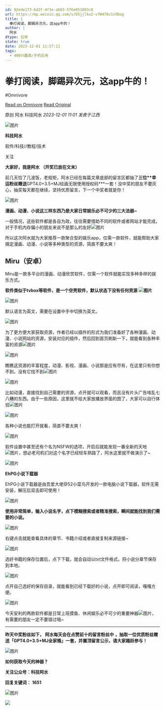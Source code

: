 ```yaml
---
id: 02ede173-bd2f-4f3e-ab03-5f6e851003c8
url: https://mp.weixin.qq.com/s/D5jjlku2-v7W478v1vVDog
title: |
  拳打阅读，脚踢异次元，这app牛的！
author: |
  阿水
dtype: 应用
state: true
date: 2023-12-01 11:57:11
tags:
  - 400兴趣类/手机应用
---
```



# 拳打阅读，脚踢异次元，这app牛的！
#Omnivore

[Read on Omnivore](https://omnivore.app/me/https-mp-weixin-qq-com-s-d-5-jjlku-2-v-7-w-478-v-1-v-v-dog-18c2385e14f)
[Read Original](https://mp.weixin.qq.com/s/D5jjlku2-v7W478v1vVDog)

原创  阿水  科技阿水 _2023-12-01 11:01_ _发表于江西_ 

![图片](https://proxy-prod.omnivore-image-cache.app/0x0,s6YQIz4juvo5xJoK3aKCf9ee-nZIoH_J5_UXDLuj_RZc/https://mmbiz.qpic.cn/mmbiz_jpg/AIkpSaFUDKnC5qmx93aFzEJx4ZfvYU7BVlCh9vG10Xg7cpCvcSMPAtF6YwmRochwguGhHzWortvDN4X5swurNg/640?wx_fmt=jpeg)

**科技阿水**

软件/科技//教程/技术

关注

**大家好，我是阿水** **（开奖已放在文末）**  

前几天恰了几波饭，老规矩，阿水已经在每篇文章底部的留言区都抽了****三位**幸运粉丝赠送****GPT4.0+3.5+MJ绘画无限使用授权码\***一套！没中奖的朋友不要灰心，抽奖每天都在继续，坚持优质留言，下一个中奖者就是你！

![图片](https://proxy-prod.omnivore-image-cache.app/0x0,sYTg-vCHU3mjs_TZ4Wu6xooHNkYDd4TWfw5Z1c1rwYUY/https://mmbiz.qpic.cn/sz_mmbiz_jpg/AIkpSaFUDKkNj7icGmcG9EAK3tWYibeQ909OrpicXMyubHn0kqsddbXnSI1zeYYrW8Pwpiag0D2W6pFKx1IjXnhqTw/640?wx_fmt=jpeg&from=appmsg)

**漫画、动漫、小说这三样东西乃是大家日常娱乐必不可少的三大法器\~** 

一般情况，这些软件都是各自为政，往往需要借助不同的软件或者网站才能完成，对于手机内存偏小的朋友来说不是那么的友好![图片](https://proxy-prod.omnivore-image-cache.app/0x0,sW24zbvrarw-F91VJ6BnZ8a64Qrs8A0YPQHJi7818bdA/https://mmbiz.qpic.cn/mmbiz_png/HYcicficrPRB5AfFCAYA0XrcUt2QssTrrpiaF13ibv0vPW0aYmAW7ehb5yGWbnhc4XnKOURhuuNQqNhBGnwFolia7tg/640?wx_fmt=png&from=appmsg)

所以这次阿水就为大家推荐一款聚合型的娱乐app，仅需一款软件，就能帮助大家搞定漫画、动漫、小说等多种类型的资源，简直不要太爽！  

## **Miru（安卓）**

Miru是一款多平台的漫画、动漫欣赏软件，仅需一个软件就能实现多种多样的娱乐方式。

**软件类似于tvbox等软件，是一个空壳软件，默认状态下没有任何资源** **![图片](https://proxy-prod.omnivore-image-cache.app/0x0,sW24zbvrarw-F91VJ6BnZ8a64Qrs8A0YPQHJi7818bdA/https://mmbiz.qpic.cn/mmbiz_png/HYcicficrPRB5AfFCAYA0XrcUt2QssTrrpiaF13ibv0vPW0aYmAW7ehb5yGWbnhc4XnKOURhuuNQqNhBGnwFolia7tg/640?wx_fmt=png&from=appmsg)**

![图片](https://proxy-prod.omnivore-image-cache.app/0x0,sd6X3hJh-l0UBPoQSxAcaEdLsu3inteUd8U2A4Lm8wXw/https://mmbiz.qpic.cn/mmbiz_jpg/HYcicficrPRB5AfFCAYA0XrcUt2QssTrrpxkFhvRPm57siao5eZRRvtOGEBl9gQWyibeqbQFmcCUpstoicCbZ9o28Qw/640?wx_fmt=jpeg&from=appmsg)

默认语言为英文，需要在设置中手中切换为英文。  

![图片](https://proxy-prod.omnivore-image-cache.app/0x0,sv88eoeIb6cIM1ISZDIn0GCXfbZvsxR9Y3adOJzt8wvs/https://mmbiz.qpic.cn/mmbiz_jpg/HYcicficrPRB5AfFCAYA0XrcUt2QssTrrpnEHEtSibXrADL0y6nRWB8Cx6K1sUkTsJjVKLS0icz6QV9Q81sUk0GBaA/640?wx_fmt=jpeg&from=appmsg)

为了更方便大家获取资源，作者已经以插件的形式为我们准备好了各种漫画、动漫、小说网站的资源，安装对应的插件，然后回到首页刷新一下，就能看到各种丰富的资源![图片](https://proxy-prod.omnivore-image-cache.app/0x0,sKwD0X2NlCsFq1Me3Tn118dZx9CUw_lOJkIqHGBhga3E/https://mmbiz.qpic.cn/mmbiz_png/HYcicficrPRB5AfFCAYA0XrcUt2QssTrrptxdNFoFwvIAY9Y1A5tevvcUiaAo1VictxDOlZ4ezXKEPmZCV4yIEzvVw/640?wx_fmt=png&from=appmsg)  

![图片](https://proxy-prod.omnivore-image-cache.app/0x0,s9p92CHj1krG9qSjD4fvsvi0J1rBbpX3VRylcXuKu1Mg/https://mmbiz.qpic.cn/mmbiz_png/HYcicficrPRB5AfFCAYA0XrcUt2QssTrrpo3RYVPiaCa7YSqoysS8icrJ5UbJQvC9bMBhg5wHXNr7ujqTK09eNECdw/640?wx_fmt=png&from=appmsg)

瞧瞧这资源的丰富程度，动漫、影视、漫画、小说那是应有尽有，在这里只有你想不到，没有它找不到![图片](https://proxy-prod.omnivore-image-cache.app/0x0,sKwD0X2NlCsFq1Me3Tn118dZx9CUw_lOJkIqHGBhga3E/https://mmbiz.qpic.cn/mmbiz_png/HYcicficrPRB5AfFCAYA0XrcUt2QssTrrptxdNFoFwvIAY9Y1A5tevvcUiaAo1VictxDOlZ4ezXKEPmZCV4yIEzvVw/640?wx_fmt=png&from=appmsg)

![图片](https://proxy-prod.omnivore-image-cache.app/0x0,s_Ltsg2tslEX7nyshQ-9g8ZoLM4EU2-jyMBUxK-rur00/https://mmbiz.qpic.cn/mmbiz_jpg/HYcicficrPRB5AfFCAYA0XrcUt2QssTrrpPU4ovNJbSq1cs7JaHnPOlvkZlrYQ4KaicB92E4DJcvK8nrAL0OSv2Mw/640?wx_fmt=jpeg&from=appmsg)

比如动漫，直接找到自己需要的资源，点开就可以观看，而且没有片头广告啥乱七八糟的东西。由于一些原因，这里就不给大家放播放界面的图了，大家可以自行体验![图片](https://proxy-prod.omnivore-image-cache.app/0x0,st9v4JPtD9bihuZk8E01NAQ2Z4MgFeciP6PMdPglvMyg/https://mmbiz.qpic.cn/mmbiz_png/HYcicficrPRB5AfFCAYA0XrcUt2QssTrrp4ejicskKYXqz6e1KXtysvV10pEZemBcedmSibDibfkX3ezvtSqxRK8z1Q/640?wx_fmt=png&from=appmsg)  

![图片](https://proxy-prod.omnivore-image-cache.app/0x0,sBgxsgxG6YdBlY4Z4hnOKjFKR_rk0dZtZaTBC4NFgYnQ/https://mmbiz.qpic.cn/mmbiz_jpg/HYcicficrPRB5AfFCAYA0XrcUt2QssTrrpjPIUichMlmkLgCYOcqogOfmuTicHurOllZZ49IasxnsdcQ9NJ6Zn1orw/640?wx_fmt=jpeg&from=appmsg)

各种小说也能打开就看，简直不要太爽！  

![图片](https://proxy-prod.omnivore-image-cache.app/0x0,s97vgAwAvJSvnD_BLnUttpCRCRCajpZFRydakdfQ4a5Y/https://mmbiz.qpic.cn/mmbiz_jpg/HYcicficrPRB5AfFCAYA0XrcUt2QssTrrpQ2LZVOuiaia0S4KwcMO9fqdQzHDInib0oeqHYU5pYkNqW7hH06bysosMg/640?wx_fmt=jpeg&from=appmsg)

软件设置中甚至还有个名为NSFW的选项，开启后就能发现一番全新的天地![图片](https://proxy-prod.omnivore-image-cache.app/0x0,sqzypQHdgtvTIp5yNL_U8ZdSUTlRu6TfH62SS4SZMmyY/https://mmbiz.qpic.cn/mmbiz_png/HYcicficrPRB5AfFCAYA0XrcUt2QssTrrpk86DTQAMUJ4r4BUvIXUd5BIBPqMLCYQ9wI0Aye6A6l99MkiahNY6ZWg/640?wx_fmt=png&from=appmsg)，想必老司机们对这个名字已经轻车熟路了，阿水这里就不做演示了\~

![图片](https://proxy-prod.omnivore-image-cache.app/0x0,sfMtji324YqRPTqrFJTzTYNpqnMF4FpEF_5kZ8NRFOhE/https://mmbiz.qpic.cn/mmbiz_jpg/HYcicficrPRB5AfFCAYA0XrcUt2QssTrrpF3rnO8zm0HSSJ107KtuPBZib2teIVQNzCsOY3F825HibgCicP4PCrzSCw/640?wx_fmt=jpeg&from=appmsg)

**EhPG小说下载器**

EhPG小说下载器是由吾爱大佬@52小菜鸟开发的一款电脑小说下载器，软件无需安装，解压后双击即可使用！

![图片](https://proxy-prod.omnivore-image-cache.app/0x0,sOI28bUz_-KjUUlh539lOvaRgB4-cQeboFLjLBuviht8/https://mmbiz.qpic.cn/mmbiz_png/HYcicficrPRB5AfFCAYA0XrcUt2QssTrrp25TMYdYBOA2kjwXXia6icXMKoIXliaBU7wOEPAgFRiazXeOK0tzcrv48Pw/640?wx_fmt=png&from=appmsg)

**使用非常简单，输入小说名字，点下模糊搜索或者精准搜索，瞬间就能找到我们需要的小说。**  

![图片](https://proxy-prod.omnivore-image-cache.app/0x0,sh7oZ56jUmhUKRSJhtxkk4EIKrHxzmORheTI485u131k/https://mmbiz.qpic.cn/mmbiz_png/HYcicficrPRB5AfFCAYA0XrcUt2QssTrrpsX1bydYcLmL6wLV3xcsb9dAQGcfAxQKyUyuEZgicA4DZtAQALyClDTg/640?wx_fmt=png&from=appmsg)

右键点击就能查看具体的章节、书籍介绍或者直接复制来源链接\~

![图片](https://proxy-prod.omnivore-image-cache.app/0x0,sLklw_zlw076BeR85jFl7VZQOD84EM_h1YLw6tcTTheU/https://mmbiz.qpic.cn/mmbiz_png/HYcicficrPRB5AfFCAYA0XrcUt2QssTrrpmw4dJRicytwgmHMpm2nmEyjDPAAZbSctjbCe6Hkf3DwDqWhA9uiamBzQ/640?wx_fmt=png&from=appmsg)

选好书籍的保存位置后，点下下载，就会自动以txt文件格式，将小说分章节保存到本地。  

![图片](https://proxy-prod.omnivore-image-cache.app/0x0,sEzPq89HbppLcyRnht8xobG_6ijTPBtUtBhHFQ78n-HA/https://mmbiz.qpic.cn/mmbiz_png/HYcicficrPRB5AfFCAYA0XrcUt2QssTrrpeKTfvVLbzJxX7qkSqTmyjLp1gzbxtNHxZfw3eDp6ahS70KS8ibUFaIQ/640?wx_fmt=png&from=appmsg)

点开自己选好的保存目录，就能看到已经下载好的小说，点开即可阅读，嘎嘎方便。  

![图片](https://proxy-prod.omnivore-image-cache.app/0x0,sdC4TKGj7b5NaTu9JGNV4aVXdm5bZPEBk1BkAVnrTtZ8/https://mmbiz.qpic.cn/mmbiz_png/HYcicficrPRB5AfFCAYA0XrcUt2QssTrrpNOLqMDoZHxWvsSH0BDtXg0GLaicrS40ONMibSvuYYNoSzVzbvF7baXtQ/640?wx_fmt=png&from=appmsg)

今天安利的两款软件都是日常上班摸鱼、休闲娱乐必不可少的重要神器![图片](https://proxy-prod.omnivore-image-cache.app/0x0,sYEtYQ-gBgrs2bSbvakbKOhan1VVFJI2_Wrnp_9d1ZZc/https://mmbiz.qpic.cn/mmbiz_png/HYcicficrPRB5AfFCAYA0XrcUt2QssTrrpSKHiaqneJ0UTxIa2svCOp3xBUt91gxYz8b45mYREWAiadbvBuzt3UEKw/640?wx_fmt=png&from=appmsg)，有需要的朋友一定不要错过哦\~

---

**昨天中奖粉丝如下，** **阿水每天会在点赞前十的留言粉丝中** **，抽取一位优质粉丝赠送「GPT4.0+3.5+MJ全家桶」一套，并置顶留言公示，请大家踊跃参与！**

![图片](https://proxy-prod.omnivore-image-cache.app/0x0,s4Gkxzx0CVwbp338guDujtBSEZhnp2meigeTX1CrwMS4/https://mmbiz.qpic.cn/sz_mmbiz_jpg/AIkpSaFUDKkbyRibKUzKL6yOWzic2vzN00icGEUHcfZ3kN4gWJVRAibiboPNMM4GmCtc9Wdem9oBQP3KpibbuOReCVFA/640?wx_fmt=jpeg&from=appmsg)

**如何获取今天的神器？**  

**关注公众号：科技阿水**

**回复关键词：** **1651**

![图片](https://proxy-prod.omnivore-image-cache.app/0x0,snEZNTnDNju1iFYbFtr9PySPgYMtv5rnF0l_A-IBowMI/https://mmbiz.qpic.cn/sz_mmbiz_gif/ZHqheKIE34mtRC5YQA2ibldjicXJmMrwTzkVkGqqlC83GJibcicQKJIDuqYY9AnGUUCZCYQ41cYhXwI7kSFxFGveLw/640?wx_fmt=gif)

![](https://proxy-prod.omnivore-image-cache.app/0x0,sjTzZRNzATskj_K0iZPsJy4w2p-K-NVh75cOzicrUjGE/https://mmbiz.qpic.cn/sz_mmbiz_png/ZHqheKIE34mtRC5YQA2ibldjicXJmMrwTznpQmrFufWbR368GuDRK9TRxqFIAnsM79b6gPiaZSklB5Z6xDQAMwB2A/640?wx_fmt=png)



